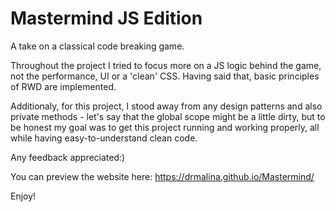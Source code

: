# Mastermind JS Edition
A take on a classical code breaking game.

Throughout the project I tried to focus more on a JS logic behind the game, not the performance, UI or  a 'clean' CSS. Having said that, basic principles of RWD are implemented.

Additionaly, for this project, I stood away from any design patterns and also private methods - let's say that the global scope might be a little dirty, but to be honest my goal was to get this project running and working properly, all while having easy-to-understand clean code.

Any feedback appreciated:)

You can preview the website here: https://drmalina.github.io/Mastermind/ 

Enjoy!